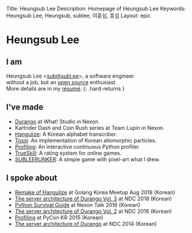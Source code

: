 Title: Heungsub Lee
Description: Homepage of Heungsub Lee
Keywords: Heungsub Lee, Heungsub, sublee, 이흥섭, 흥섭
Layout: epic

Heungsub Lee
============

I am
----

Heungsub Lee <[sub@subl.ee][]\>, a software engineer
<br />
without a job, but an [open source][] enthusiast.
<br />
More details are in my [résumé](/resume/).
{: .hard-returns }

[sub@subl.ee]:  mailto:sub@subl.ee
[Open Source]:  https://github.com/sublee

I've made
---------

- [Durango][] at What! Studio in Nexon.
- Kartrider Dash and Coin Rush series at Team Lupin in Nexon.
- [Hangulize][]: A Korean alphabet transcriber.
- [Tossi][]: An implementation of Korean allomorphic particles.
- [Profiling][]: An interactive continuous Python profiler.
- [TrueSkill][]: A rating system for online games.
- [SUBLEERUNKER][]: A simple game with pixel-art what I drew.

[Durango]:   http://durango.nexon.com/
[Tossi]:     https://github.com/what-studio/tossi
[Profiling]: https://github.com/what-studio/profiling
[Hangulize]: https://hangulize.org/
[TrueSkill]: https://trueskill.org/

[SUBLEERUNKER]: /runker/

I spoke about
-------------

- [Remake of Hangulize][gokr1808] at Golang Korea Meetup Aug 2018 (Korean)
- [The server architecture of Durango Vol. 3][ndc18] at NDC 2018 (Korean)
- [Python Survival Guide][nxtk16] at Nexon Talk 2016 (Korean)
- [The server architecture of Durango Vol. 2][ndc16] at NDC 2016 (Korean)
- [Profiling][pycon15] at PyCon KR 2015 (Korean)
- [The server architecture of Durango][ndc14] at NDC 2014 (Korean)

[ndc18]: https://subl.ee/~ndc18
[ndc16]: https://subl.ee/~ndc16
[ndc14]: https://subl.ee/~ndc14

[gokr1808]: https://subl.ee/~gokr1808
[nxtk16]:   https://subl.ee/~nxtk16
[pycon15]:  https://subl.ee/~pycon15
